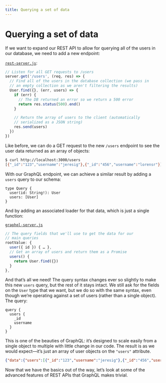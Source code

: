 ```yaml
---
title: Querying a set of data
---
```


# Querying a set of data

If we want to expand our REST API to allow for querying all of the users in our database, we need to add a new endpoint:

[`rest-server.js`](https://github.com/GraphQLGuide/graphql-rest-api-demo/blob/master/rest-server.js):

```js
// Listen for all GET requests to /users
server.get('/users', (req, res) => {
  // Find all of the users in the database collection (we pass in
  // an empty collection as we aren't filtering the results)
  User.find({}, (err, users) => {
    if (err) {
      // The DB returned an error so we return a 500 error
      return res.status(500).end()
    }

    // Return the array of users to the client (automatically
    // serialized as a JSON string)
    res.send(users)
  })
})
```

Like before, we can do a GET request to the new `/users` endpoint to see the user data returned as an array of objects:

```sh
$ curl http://localhost:3000/users
[{"_id":"123","username":"jeresig"},{"_id":"456","username":"lorensr"}]
```

With our GraphQL endpoint, we can achieve a similar result by adding a `users` query to our schema:

```gql
type Query {
  user(id: String!): User
  users: [User]
}
```

And by adding an associated loader for that data, which is just a single function:

[`graphql-server.js`](https://github.com/GraphQLGuide/graphql-rest-api-demo/blob/master/graphql-server.js)

```js
// The query fields that we'll use to get the data for our
// main queries
rootValue: {
  user({ id }) { … },
  // Get an array of users and return them as a Promise
  users() {
    return User.find({})
  }
},
```

And that’s all we need! The query syntax changes ever so slightly to make this new `users` query, but the rest of it stays intact. We still ask for the fields on the `User` type that we want, but we do so with the same syntax, even though we’re operating against a set of users (rather than a single object). The query:

```gql
query {
  users {
    _id
    username
  }
}
```

This is one of the beauties of GraphQL: it’s designed to scale easily from a single object to multiple with little change in our code. The result is as we would expect—it’s just an array of user objects on the `"users"` attribute.

```json
{"data":{"users":[{"_id":"123","username":"jeresig"},{"_id":"456","username":"lorensr"}]}}
```

Now that we have the basics out of the way, let’s look at some of the advanced features of REST APIs that GraphQL makes trivial.

